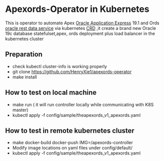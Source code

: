 # Apexords-Operator in Kubernetes
This is operator to automate Apex [Oracle Application Express](https://apex.oracle.com) 19.1 and Ords [oracle rest data service](https://www.oracle.com/tools/technologies/faq-rest-data-services.html) via kubernetes [CRD](https://kubernetes.io/docs/concepts/extend-kubernetes/api-extension/custom-resources/) ,it create a brand new Oracle 19c database statefulset,apex, ords  deployment plus load balancer in the kubernetes cluster

## Preparation
* check kubectl cluster-info  is working properly 
* git clone https://github.com/HenryXie1/apexords-operator
* make install
## How to test on local machine
* make run    ( it will run controller locally while communicating with K8S master)
* kubectl apply -f config/sample/theapexords_v1_apexords.yaml

## How to test in remote kubernetes cluster
* make docker-build docker-push IMG=<some-registry>/apexords-controller  
* Modify image locations on yaml files under config/default/
* kubectl apply -f config/sample/theapexords_v1_apexords.yaml
